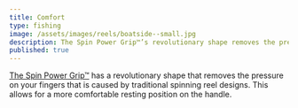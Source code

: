 ```yaml
---
title: Comfort
type: fishing
image: /assets/images/reels/boatside--small.jpg
description: The Spin Power Grip™’s revolutionary shape removes the pressure between the fingers caused by traditional spinning reel designs, allowing them to rest comfortably above the reel handle.
published: true
---
```


[The Spin Power Grip™](#tech) has a revolutionary shape that removes the pressure on your fingers that is caused by traditional spinning reel designs. This allows for a more comfortable resting position on the handle.
